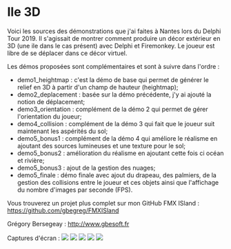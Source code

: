 ﻿# Ile 3D
Voici les sources des démonstrations que j'ai faites à Nantes lors du Delphi Tour 2019.
Il s'agissait de montrer comment produire un décor extérieur en 3D (une ile dans le cas présent) avec Delphi et Firemonkey. Le joueur est libre de se déplacer dans ce décor virtuel.

Les démos proposées sont complémentaires et sont à suivre dans l'ordre :
 - demo1_heightmap : c'est la démo de base qui permet de générer le relief en 3D à partir d'un champ de hauteur (heightmap);
 - demo2_deplacement : basée sur la démo précédente, j'y ai ajouté la notion de déplacement;
 - demo3_orientation : complément de la démo 2 qui permet de gérer l'orientation du joueur;
 - demo4_collision : complément de la démo 3 qui fait que le joueur suit maintenant les aspérités du sol;
 - demo5_bonus1 : complément de la démo 4 qui améliore le réalisme en ajoutant des sources lumineuses et une texture pour le sol;
 - demo5_bonus2 : amélioration du réalisme en ajoutant cette fois ci océan et rivière;
 - demo5_bonus3 : ajout de la gestion des nuages;
 - demo5_finale : démo finale avec ajout du drapeau, des palmiers, de la gestion des collisions entre le joueur et ces objets ainsi que l'affichage du nombre d'images par seconde (FPS).

Vous trouverez un projet plus complet sur mon GitHub FMX ISland : https://github.com/gbegreg/FMXISland


Grégory Bersegeay : http://www.gbesoft.fr<br>

Captures d'écran :
<img src="https://github.com/gbegreg/Ile3D/blob/master/capture1.png">
<img src="https://github.com/gbegreg/Ile3D/blob/master/capture2.png">
<img src="https://github.com/gbegreg/Ile3D/blob/master/capture3.png">
<img src="https://github.com/gbegreg/Ile3D/blob/master/capture4.png">
<img src="https://github.com/gbegreg/Ile3D/blob/master/capture5.png">
